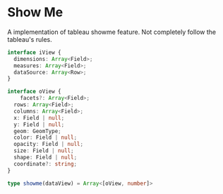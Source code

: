 # Show Me

A implementation of tableau showme feature. Not completely follow the tableau's rules.

```typescript
interface iView {
  dimensions: Array<Field>;
  measures: Array<Field>;
  dataSource: Array<Row>;
}

interface oView {
	facets?: Array<Field>;
  rows: Array<Field>;
  columns: Array<Field>;
  x: Field | null;
  y: Field | null;
  geom: GeomType;
  color: Field | null;
  opacity: Field | null;
  size: Field | null;
  shape: Field | null;
  coordinate?: string;
}

type showme(dataView) = Array<[oView, number]>
```